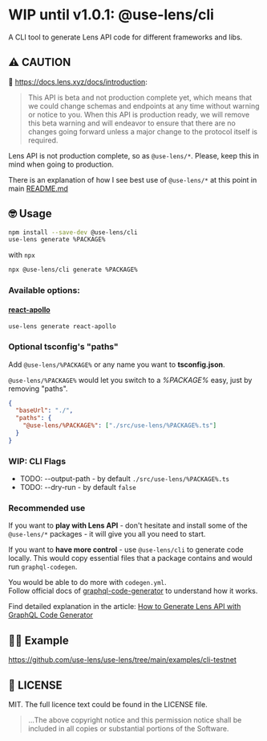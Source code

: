 # WIP until v1.0.1: @use-lens/cli
A CLI tool to generate Lens API code for different frameworks and libs.

## ⚠️ CAUTION
🌿 https://docs.lens.xyz/docs/introduction:
> This API is beta and not production complete yet, which means that we could change schemas and endpoints at any time without warning or notice to you. When this API is production ready, we will remove this beta warning and will endeavor to ensure that there are no changes going forward unless a major change to the protocol itself is required.

Lens API is not production complete, so as `@use-lens/*`. Please, keep this in mind when going to production.

There is an explanation of how I see best use of `@use-lens/*` at this point in main [README.md](https://github.com/use-lens/use-lens#-usage)

## 🤓 Usage

```bash
npm install --save-dev @use-lens/cli
use-lens generate %PACKAGE%
```

with `npx`
```bash
npx @use-lens/cli generate %PACKAGE%
```

### Available options:

#### [react-apollo](https://github.com/use-lens/use-lens/tree/main/packages/react-apollo)

```
use-lens generate react-apollo
```


### Optional tsconfig's "paths"

Add `@use-lens/%PACKAGE%` or any name you want to **tsconfig.json**.

`@use-lens/%PACKAGE%` would let you switch to a _%PACKAGE%_ easy, just by removing "paths". 

```json lines
{
  "baseUrl": "./",
  "paths": {
    "@use-lens/%PACKAGE%": ["./src/use-lens/%PACKAGE%.ts"]
  }
}
```

### WIP: CLI Flags
- TODO: --output-path - by default `./src/use-lens/%PACKAGE%.ts`
- TODO: --dry-run - by default `false`

### Recommended use
If you want to **play with Lens API** - don't hesitate and install some of the `@use-lens/*` packages - it will give you all you need to start.

If you want to **have more control** - use `@use-lens/cli` to generate code locally. This would copy essential files that a package contains and would run `graphql-codegen`.

You would be able to do more with `codegen.yml`.  
Follow official docs of [graphql-code-generator](https://github.com/dotansimha/graphql-code-generator) to understand how it works.

Find detailed explanation in the article: [How to Generate Lens API with GraphQL Code Generator](https://blog.andriishupta.dev)

## 👨‍🏫 Example
https://github.com/use-lens/use-lens/tree/main/examples/cli-testnet

## 🔎 LICENSE

MIT. The full licence text could be found in the LICENSE file.

> ...The above copyright notice and this permission notice shall be included in all
copies or substantial portions of the Software.

